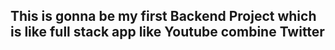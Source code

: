 ## This is gonna be my first Backend Project which is like full stack app like Youtube combine Twitter
